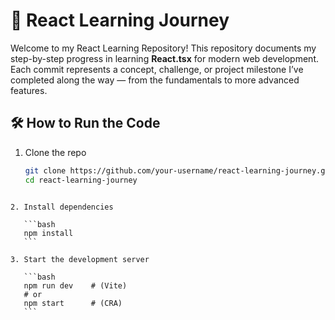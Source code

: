 # 🚀 React Learning Journey

Welcome to my React Learning Repository! This repository documents my step-by-step progress in learning **React.tsx** for modern web development. Each commit represents a concept, challenge, or project milestone I’ve completed along the way — from the fundamentals to more advanced features.


## 🛠️ How to Run the Code

1. Clone the repo  
   ```bash
   git clone https://github.com/your-username/react-learning-journey.git
   cd react-learning-journey
````

2. Install dependencies

   ```bash
   npm install
   ```

3. Start the development server

   ```bash
   npm run dev    # (Vite)  
   # or  
   npm start      # (CRA)
   ```
